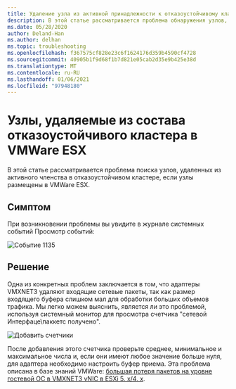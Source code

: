 ```yaml
---
title: Удаление узла из активной принадлежности к отказоустойчивому кластеру
description: В этой статье рассматривается проблема обнаружения узлов, удаленных из активного членства в отказоустойчивом кластере.
ms.date: 05/28/2020
author: Deland-Han
ms.author: delhan
ms.topic: troubleshooting
ms.openlocfilehash: f367575cf828e23c6f1624176d359b4590cf4728
ms.sourcegitcommit: 40905b1f9d68f1b7d821e05cab2d35e9b425e38d
ms.translationtype: MT
ms.contentlocale: ru-RU
ms.lasthandoff: 01/06/2021
ms.locfileid: "97948180"
---
```

# <a name="nodes-being-removed-from-failover-cluster-membership-on-vmware-esx"></a>Узлы, удаляемые из состава отказоустойчивого кластера в VMWare ESX

В этой статье рассматривается проблема поиска узлов, удаленных из активного членства в отказоустойчивом кластере, если узлы размещены в VMWare ESX.

## <a name="symptom"></a>Симптом

При возникновении проблемы вы увидите в журнале системных событий Просмотр событий:

![Событие 1135](media/nodes-failover-cluster-vmware/1135.png)

## <a name="resolution"></a>Решение

Одна из конкретных проблем заключается в том, что адаптеры VMXNET3 удаляют входящие сетевые пакеты, так как размер входящего буфера слишком мал для обработки больших объемов трафика. Мы легко можем выяснить, является ли это проблемой, используя системный монитор для просмотра счетчика "сетевой Интерфаце\паккетс получено".

![Добавить счетчики](media/nodes-failover-cluster-vmware/0527.png)

После добавления этого счетчика проверьте среднее, минимальное и максимальное числа и, если они имеют любое значение больше нуля, для адаптера необходимо настроить буфер приема. Эта проблема описана в базе знаний VMWare: [большая потеря пакетов на уровне гостевой ОС в VMXNET3 vNIC в ESXi 5. x/4. x](https://kb.vmware.com/s/article/2039495).

